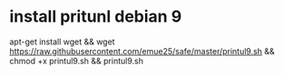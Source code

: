 install pritunl debian 9
=====

apt-get install wget && wget https://raw.githubusercontent.com/emue25/safe/master/printul9.sh && chmod +x printul9.sh && printul9.sh
